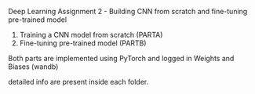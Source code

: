 Deep Learning Assignment 2 - Building CNN from scratch and fine-tuning pre-trained model

1. Training a CNN model from scratch (PARTA)
2. Fine-tuning pre-trained model (PARTB)

Both parts are implemented using PyTorch and logged in Weights and Biases (wandb)

detailed info are present inside each folder. 
